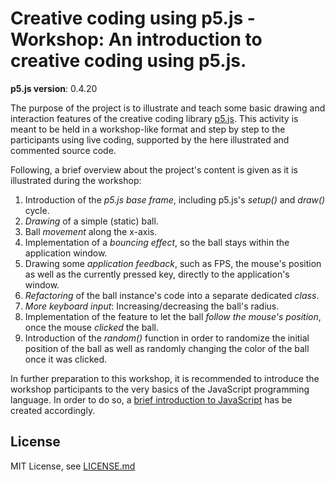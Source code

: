 # Creative coding using p5.js - Workshop: An introduction to creative coding using p5.js.

**p5.js version**: 0.4.20

The purpose of the project is to illustrate and teach some basic drawing and interaction features of the creative coding library [p5.js](https://p5js.org/). This activity is meant to be held in a workshop-like format and step by step to the participants using live coding, supported by the here illustrated and commented source code.

Following, a brief overview about the project's content is given as it is illustrated during the workshop:

1. Introduction of the *p5.js base frame*, including p5.js's *setup()* and *draw()* cycle.
2. *Drawing* of a simple (static) ball.
3. Ball *movement* along the x-axis.
4. Implementation of a *bouncing effect*, so the ball stays within the application window.
5. Drawing some *application feedback*, such as FPS, the mouse's position as well as the currently pressed key, directly to the application's window.
6. *Refactoring* of the ball instance's code into a separate dedicated *class*.
7. *More keyboard input*: Increasing/decreasing the ball's radius.
8. Implementation of the feature to let the ball *follow the mouse's position*, once the mouse *clicked* the ball.
9. Introduction of the *random()* function in order to randomize the initial position of the ball as well as randomly changing the color of the ball once it was clicked.

In further preparation to this workshop, it is recommended to introduce the workshop participants to the very basics of the JavaScript programming language. In order to do so, a [brief introduction to JavaScript](https://github.com/nicoversity/javascript_intro) has be created accordingly.


## License
MIT License, see [LICENSE.md](LICENSE.md)
